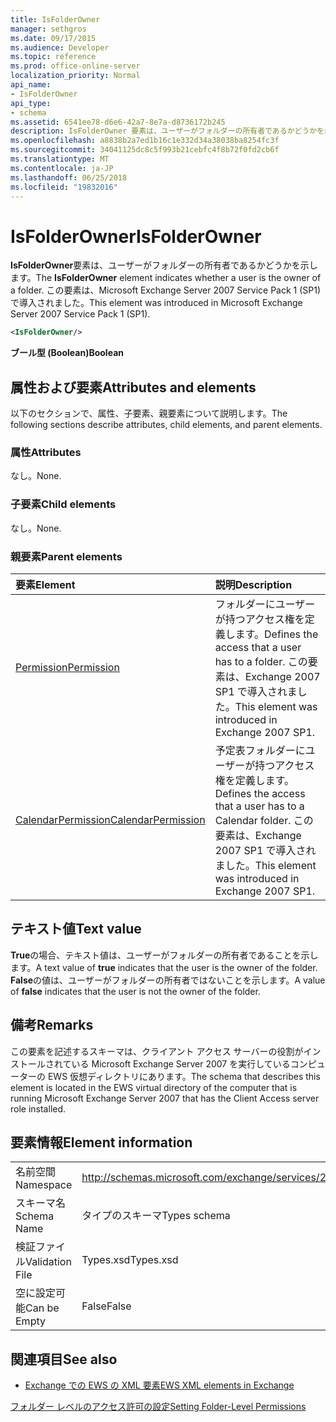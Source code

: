 ```yaml
---
title: IsFolderOwner
manager: sethgros
ms.date: 09/17/2015
ms.audience: Developer
ms.topic: reference
ms.prod: office-online-server
localization_priority: Normal
api_name:
- IsFolderOwner
api_type:
- schema
ms.assetid: 6541ee78-d6e6-42a7-8e7a-d8736172b245
description: IsFolderOwner 要素は、ユーザーがフォルダーの所有者であるかどうかを示します。 この要素は、Microsoft Exchange Server 2007 Service Pack 1 (SP1) で導入されました。
ms.openlocfilehash: a8838b2a7ed1b16c1e332d34a38038ba8254fc3f
ms.sourcegitcommit: 34041125dc8c5f993b21cebfc4f8b72f0fd2cb6f
ms.translationtype: MT
ms.contentlocale: ja-JP
ms.lasthandoff: 06/25/2018
ms.locfileid: "19832016"
---
```

# <a name="isfolderowner"></a><span data-ttu-id="5e2cd-104">IsFolderOwner</span><span class="sxs-lookup"><span data-stu-id="5e2cd-104">IsFolderOwner</span></span>

<span data-ttu-id="5e2cd-105">**IsFolderOwner**要素は、ユーザーがフォルダーの所有者であるかどうかを示します。</span><span class="sxs-lookup"><span data-stu-id="5e2cd-105">The **IsFolderOwner** element indicates whether a user is the owner of a folder.</span></span> <span data-ttu-id="5e2cd-106">この要素は、Microsoft Exchange Server 2007 Service Pack 1 (SP1) で導入されました。</span><span class="sxs-lookup"><span data-stu-id="5e2cd-106">This element was introduced in Microsoft Exchange Server 2007 Service Pack 1 (SP1).</span></span> 
  
```xml
<IsFolderOwner/>
```

 <span data-ttu-id="5e2cd-107">**ブール型 (Boolean)**</span><span class="sxs-lookup"><span data-stu-id="5e2cd-107">**Boolean**</span></span>
## <a name="attributes-and-elements"></a><span data-ttu-id="5e2cd-108">属性および要素</span><span class="sxs-lookup"><span data-stu-id="5e2cd-108">Attributes and elements</span></span>

<span data-ttu-id="5e2cd-109">以下のセクションで、属性、子要素、親要素について説明します。</span><span class="sxs-lookup"><span data-stu-id="5e2cd-109">The following sections describe attributes, child elements, and parent elements.</span></span>
  
### <a name="attributes"></a><span data-ttu-id="5e2cd-110">属性</span><span class="sxs-lookup"><span data-stu-id="5e2cd-110">Attributes</span></span>

<span data-ttu-id="5e2cd-111">なし。</span><span class="sxs-lookup"><span data-stu-id="5e2cd-111">None.</span></span>
  
### <a name="child-elements"></a><span data-ttu-id="5e2cd-112">子要素</span><span class="sxs-lookup"><span data-stu-id="5e2cd-112">Child elements</span></span>

<span data-ttu-id="5e2cd-113">なし。</span><span class="sxs-lookup"><span data-stu-id="5e2cd-113">None.</span></span>
  
### <a name="parent-elements"></a><span data-ttu-id="5e2cd-114">親要素</span><span class="sxs-lookup"><span data-stu-id="5e2cd-114">Parent elements</span></span>

|<span data-ttu-id="5e2cd-115">**要素**</span><span class="sxs-lookup"><span data-stu-id="5e2cd-115">**Element**</span></span>|<span data-ttu-id="5e2cd-116">**説明**</span><span class="sxs-lookup"><span data-stu-id="5e2cd-116">**Description**</span></span>|
|:-----|:-----|
|[<span data-ttu-id="5e2cd-117">Permission</span><span class="sxs-lookup"><span data-stu-id="5e2cd-117">Permission</span></span>](permission.md) <br/> |<span data-ttu-id="5e2cd-118">フォルダーにユーザーが持つアクセス権を定義します。</span><span class="sxs-lookup"><span data-stu-id="5e2cd-118">Defines the access that a user has to a folder.</span></span> <span data-ttu-id="5e2cd-119">この要素は、Exchange 2007 SP1 で導入されました。</span><span class="sxs-lookup"><span data-stu-id="5e2cd-119">This element was introduced in Exchange 2007 SP1.</span></span>  <br/> |
|[<span data-ttu-id="5e2cd-120">CalendarPermission</span><span class="sxs-lookup"><span data-stu-id="5e2cd-120">CalendarPermission</span></span>](calendarpermission.md) <br/> |<span data-ttu-id="5e2cd-121">予定表フォルダーにユーザーが持つアクセス権を定義します。</span><span class="sxs-lookup"><span data-stu-id="5e2cd-121">Defines the access that a user has to a Calendar folder.</span></span> <span data-ttu-id="5e2cd-122">この要素は、Exchange 2007 SP1 で導入されました。</span><span class="sxs-lookup"><span data-stu-id="5e2cd-122">This element was introduced in Exchange 2007 SP1.</span></span>  <br/> |
   
## <a name="text-value"></a><span data-ttu-id="5e2cd-123">テキスト値</span><span class="sxs-lookup"><span data-stu-id="5e2cd-123">Text value</span></span>

<span data-ttu-id="5e2cd-124">**True**の場合、テキスト値は、ユーザーがフォルダーの所有者であることを示します。</span><span class="sxs-lookup"><span data-stu-id="5e2cd-124">A text value of **true** indicates that the user is the owner of the folder.</span></span> <span data-ttu-id="5e2cd-125">**False**の値は、ユーザーがフォルダーの所有者ではないことを示します。</span><span class="sxs-lookup"><span data-stu-id="5e2cd-125">A value of **false** indicates that the user is not the owner of the folder.</span></span> 
  
## <a name="remarks"></a><span data-ttu-id="5e2cd-126">備考</span><span class="sxs-lookup"><span data-stu-id="5e2cd-126">Remarks</span></span>

<span data-ttu-id="5e2cd-127">この要素を記述するスキーマは、クライアント アクセス サーバーの役割がインストールされている Microsoft Exchange Server 2007 を実行しているコンピューターの EWS 仮想ディレクトリにあります。</span><span class="sxs-lookup"><span data-stu-id="5e2cd-127">The schema that describes this element is located in the EWS virtual directory of the computer that is running Microsoft Exchange Server 2007 that has the Client Access server role installed.</span></span>
  
## <a name="element-information"></a><span data-ttu-id="5e2cd-128">要素情報</span><span class="sxs-lookup"><span data-stu-id="5e2cd-128">Element information</span></span>

|||
|:-----|:-----|
|<span data-ttu-id="5e2cd-129">名前空間</span><span class="sxs-lookup"><span data-stu-id="5e2cd-129">Namespace</span></span>  <br/> |http://schemas.microsoft.com/exchange/services/2006/types  <br/> |
|<span data-ttu-id="5e2cd-130">スキーマ名</span><span class="sxs-lookup"><span data-stu-id="5e2cd-130">Schema Name</span></span>  <br/> |<span data-ttu-id="5e2cd-131">タイプのスキーマ</span><span class="sxs-lookup"><span data-stu-id="5e2cd-131">Types schema</span></span>  <br/> |
|<span data-ttu-id="5e2cd-132">検証ファイル</span><span class="sxs-lookup"><span data-stu-id="5e2cd-132">Validation File</span></span>  <br/> |<span data-ttu-id="5e2cd-133">Types.xsd</span><span class="sxs-lookup"><span data-stu-id="5e2cd-133">Types.xsd</span></span>  <br/> |
|<span data-ttu-id="5e2cd-134">空に設定可能</span><span class="sxs-lookup"><span data-stu-id="5e2cd-134">Can be Empty</span></span>  <br/> |<span data-ttu-id="5e2cd-135">False</span><span class="sxs-lookup"><span data-stu-id="5e2cd-135">False</span></span>  <br/> |
   
## <a name="see-also"></a><span data-ttu-id="5e2cd-136">関連項目</span><span class="sxs-lookup"><span data-stu-id="5e2cd-136">See also</span></span>



- [<span data-ttu-id="5e2cd-137">Exchange での EWS の XML 要素</span><span class="sxs-lookup"><span data-stu-id="5e2cd-137">EWS XML elements in Exchange</span></span>](ews-xml-elements-in-exchange.md)


[<span data-ttu-id="5e2cd-138">フォルダー レベルのアクセス許可の設定</span><span class="sxs-lookup"><span data-stu-id="5e2cd-138">Setting Folder-Level Permissions</span></span>](http://msdn.microsoft.com/library/c7530e86-5112-401c-b10a-9c054ae59f07%28Office.15%29.aspx)

